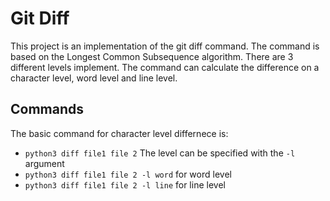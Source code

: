 # Git Diff

This project is an implementation of the git diff command. The command is based on the Longest Common Subsequence algorithm.
There are 3 different levels implement. The command can calculate the difference on a character level, word level and line level.

## Commands
The basic command for character level differnece is:
- `python3 diff file1 file 2`
The level can be specified with the `-l` argument
- `python3 diff file1 file 2 -l word` for word level
- `python3 diff file1 file 2 -l line` for line level
